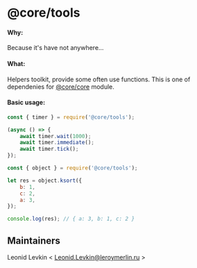 # @core/tools

#### Why:
Because it's have not anywhere... 

#### What:
Helpers toolkit, provide some often use functions. 
This is one of dependenies for [@core/core](https://github.com/adeo/opp--core_core) module.

#### Basic usage:
```javascript
const { timer } = require('@core/tools');

(async () => {
    await timer.wait(1000);
    await timer.immediate();
    await timer.tick();
});
```

```javascript
const { object } = require('@core/tools');

let res = object.ksort({
    b: 1,
    c: 2,
    a: 3,
});

console.log(res); // { a: 3, b: 1, c: 2 }
```

## Maintainers
Leonid Levkin < Leonid.Levkin@leroymerlin.ru >